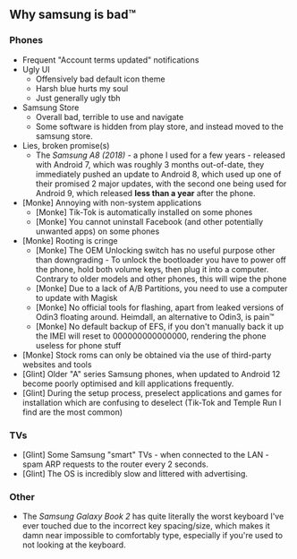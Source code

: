 ## Why samsung is bad™

### Phones

 - Frequent "Account terms updated" notifications
 - Ugly UI
   * Offensively bad default icon theme
   * Harsh blue hurts my soul
   * Just generally ugly tbh
 - Samsung Store
   * Overall bad, terrible to use and navigate
   * Some software is hidden from play store, and instead moved to the samsung store.
 - Lies, broken promise(s)
   * The *Samsung A8 (2018)* - a phone I used for a few years - released with Android 7, which was roughly 3 months out-of-date, they immediately pushed an update to Android 8, which used up one of their promised 2 major updates, with the second one being used for Android 9, which released **less than a year** after the phone.
 - [Monke] Annoying with non-system applications
   * [Monke] Tik-Tok is automatically installed on some phones
   * [Monke] You cannot uninstall Facebook (and other potentially unwanted apps) on some phones
 - [Monke] Rooting is cringe
   * [Monke] The OEM Unlocking switch has no useful purpose other than downgrading - To unlock the bootloader you have to power off the phone, hold both volume keys, then plug it into a computer. Contrary to older models and other phones, this will wipe the phone
   * [Monke] Due to a lack of A/B Partitions, you need to use a computer to update with Magisk
   * [Monke] No official tools for flashing, apart from leaked versions of Odin3 floating around. Heimdall, an alternative to Odin3, is pain™
   * [Monke] No default backup of EFS, if you don't manually back it up the IMEI will reset to 000000000000000, rendering the phone useless for phone stuff
 - [Monke] Stock roms can only be obtained via the use of third-party websites and tools
 - [Glint] Older "A" series Samsung phones, when updated to Android 12 become poorly optimised and kill applications frequently.
 - [Glint] During the setup process, preselect applications and games for installation which are confusing to deselect (Tik-Tok and Temple Run I find are the most common)

### TVs
 - [Glint] Some Samsung "smart" TVs - when connected to the LAN - spam ARP requests to the router every 2 seconds.
 - [Glint] The OS is incredibly slow and littered with advertising.
 
### Other

 - The *Samsung Galaxy Book 2* has quite literally the worst keyboard I've ever touched due to the incorrect key spacing/size, which makes it damn near impossible to comfortably type, especially if you're used to not looking at the keyboard.

